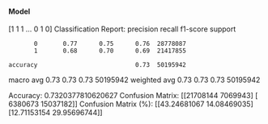 #### Model
[1 1 1 ... 0 1 0]
Classification Report:
              precision    recall  f1-score   support

           0       0.77      0.75      0.76  28778087
           1       0.68      0.70      0.69  21417855

    accuracy                           0.73  50195942
   macro avg       0.73      0.73      0.73  50195942
weighted avg       0.73      0.73      0.73  50195942

Accuracy: 0.7320377810620627
Confusion Matrix:
[[21708144  7069943]
 [ 6380673 15037182]]
Confusion Matrix (%):
[[43.24681067 14.08469035]
 [12.71153154 29.95696744]]
